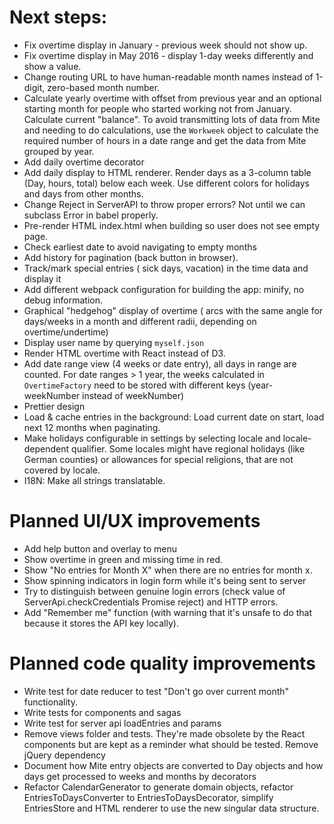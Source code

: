 # Next steps:
- Fix overtime display in January - previous week should not show up.
- Fix overtime display in May 2016 - display 1-day weeks differently and show a value.
- Change routing URL to have human-readable month names instead of 1-digit, zero-based month number. 
- Calculate yearly overtime with offset from previous year and an optional starting month for people who started working not from January. Calculate current "balance". To avoid transmitting lots of data from Mite and needing to do calculations, use the `Workweek` object to calculate the required number of hours in a date range and get the data from Mite grouped by year.
- Add daily overtime decorator
- Add daily display to HTML renderer. Render days as a 3-column table (Day, hours, total) below each week. Use different colors for holidays and days from other months.
- Change Reject in ServerAPI to throw proper errors? Not until we can subclass Error in babel properly.
- Pre-render HTML index.html when building so user does not see empty page.
- Check earliest date to avoid navigating to empty months
- Add history for pagination (back button in browser).
- Track/mark special entries ( sick days, vacation) in the time data and display it
- Add different webpack configuration for building the app: minify, no debug information.
- Graphical "hedgehog" display of overtime ( arcs with the same angle for days/weeks in a month and different radii, depending on overtime/undertime)
- Display user name by querying `myself.json` 
- Render HTML overtime with React instead of D3.
- Add date range view (4 weeks or date entry), all days in range are counted. For date ranges > 1 year, the weeks calculated in `OvertimeFactory` need to be stored with different keys (year-weekNumber instead of weekNumber)
- Prettier design
- Load & cache entries in the background: Load current date on start, load next 12 months when paginating.
- Make holidays configurable in settings by selecting locale and locale-dependent qualifier. Some locales might have regional holidays (like German counties) or allowances for special religions, that are not covered by locale.
- I18N: Make all strings translatable.  

# Planned UI/UX improvements
- Add help button and overlay to menu
- Show overtime in green and missing time in red.
- Show "No entries for Month X" when there are no entries for month x.
- Show spinning indicators in login form while it's being sent to server
- Try to distinguish between genuine login errors (check value of ServerApi.checkCredentials Promise reject) and HTTP errors.
- Add "Remember me" function (with warning that it's unsafe to do that because it stores the API key locally).

# Planned code quality improvements
- Write test for date reducer to test "Don't go over current month" functionality.
- Write tests for components and sagas
- Write test for server api loadEntries and params
- Remove views folder and tests. They're made obsolete by the React components but are kept as a reminder what should be tested. Remove jQuery dependency
- Document how Mite entry objects are converted to Day objects and how days get processed to weeks and months by decorators 
- Refactor CalendarGenerator to generate domain objects, refactor EntriesToDaysConverter to EntriesToDaysDecorator, simplify EntriesStore and HTML renderer to use the new singular data structure.